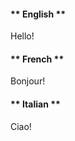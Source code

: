 <!-- tabs:start -->

#### ** English **

Hello!

#### ** French **

Bonjour!

#### ** Italian **

Ciao!

<!-- tabs:end -->